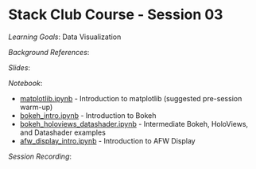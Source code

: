 # Stack Club Course - Session 03

*Learning Goals*: Data Visualization

*Background References*:

*Slides*:

*Notebook*:
* [matplotlib.ipynb](matplotlib.ipynb) - Introduction to matplotlib (suggested pre-session warm-up)
* [bokeh_intro.ipynb](bokeh_intro.ipynb) - Introduction to Bokeh
* [bokeh_holoviews_datashader.ipynb](https://github.com/LSSTScienceCollaborations/StackClub/blob/master/Visualization/bokeh_holoviews_datashader.ipynb) - Intermediate Bokeh, HoloViews, and Datashader examples
* [afw_display_intro.ipynb](afw_display_intro.ipynb) - Introduction to AFW Display

*Session Recording*:
